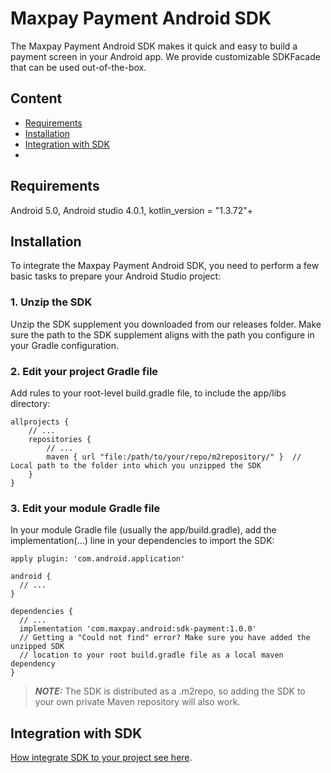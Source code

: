 # Maxpay Payment Android SDK

The Maxpay Payment Android SDK makes it quick and easy to build a payment screen in your Android app. We provide customizable SDKFacade that can be used out-of-the-box.

## Content
* [Requirements](#requirements)
* [Installation](#installation)
* [Integration with SDK](#integration-with-sdk)
* 


## Requirements
Android 5.0, Android studio 4.0.1, kotlin_version = "1.3.72"+

## Installation
To integrate the Maxpay Payment Android SDK, you need to perform a few basic tasks to prepare your Android Studio project:

### 1. Unzip the SDK
Unzip the SDK supplement you downloaded from our releases folder. Make sure the path to the SDK supplement aligns with the path you configure in your Gradle configuration.

### 2. Edit your project Gradle file
Add rules to your root-level build.gradle file, to include the app/libs directory:
```
allprojects {
    // ...
    repositories {
        // ...
        maven { url "file:/path/to/your/repo/m2repository/" }  // Local path to the folder into which you unzipped the SDK
    }
}
```

### 3. Edit your module Gradle file
In your module Gradle file (usually the app/build.gradle), add the implementation(...) line in your dependencies to import the SDK:
```
apply plugin: 'com.android.application'

android {
  // ...
}

dependencies {
  // ...
  implementation 'com.maxpay.android:sdk-payment:1.0.0'
  // Getting a "Could not find" error? Make sure you have added the unzipped SDK
  // location to your root build.gradle file as a local maven dependency
}
```

> **_NOTE:_** The SDK is distributed as a .m2repo, so adding the SDK to your own private Maven repository will also work.


## Integration with SDK

[How integrate SDK to your project see here](readme/INTEGRATION.md).
